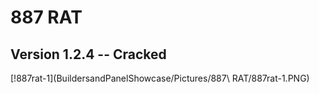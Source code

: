 # 887 RAT
## Version 1.2.4 -- Cracked

[!887rat-1](BuildersandPanelShowcase/Pictures/887\ RAT/887rat-1.PNG)
